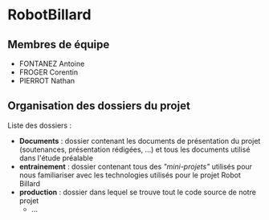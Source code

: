 # RobotBillard  
## Membres de équipe  
- FONTANEZ Antoine
- FROGER Corentin
- PIERROT Nathan

## Organisation des dossiers du projet

Liste des dossiers :
- **Documents** : dossier contenant les documents de présentation du projet (soutenances, présentation rédigées, ...) et tous les documents utilisé dans l'étude préalable
- **entrainement** : dossier contenant tous des *"mini-projets"* utilisés pour nous familiariser avec les technologies utilisés pour le projet Robot Billard
- **production** : dossier dans lequel se trouve tout le code source de notre projet
    - ...
